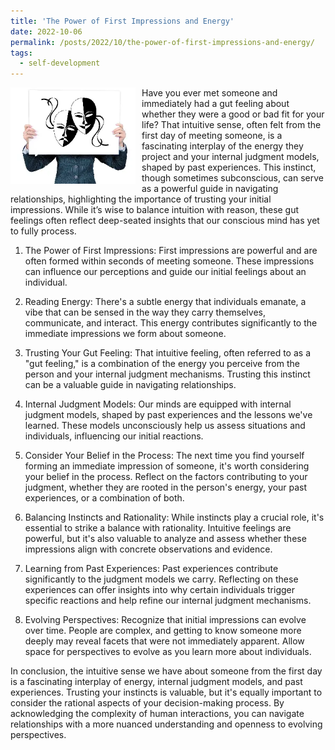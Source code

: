 ```yaml
---
title: 'The Power of First Impressions and Energy'
date: 2022-10-06
permalink: /posts/2022/10/the-power-of-first-impressions-and-energy/
tags:
  - self-development
---
```


<img width="200" alt="first impressions" src="/images/posts/the-power-of-first-impressions-and-energy.webp" style="float: left; margin-right: 10px;" /> Have you ever met someone and immediately had a gut feeling about whether they were a good or bad fit for your life? That intuitive sense, often felt from the first day of meeting someone, is a fascinating interplay of the energy they project and your internal judgment models, shaped by past experiences. This instinct, though sometimes subconscious, can serve as a powerful guide in navigating relationships, highlighting the importance of trusting your initial impressions. While it’s wise to balance intuition with reason, these gut feelings often reflect deep-seated insights that our conscious mind has yet to fully process.

1. The Power of First Impressions:
First impressions are powerful and are often formed within seconds of meeting someone. These impressions can influence our perceptions and guide our initial feelings about an individual.

2. Reading Energy:
There's a subtle energy that individuals emanate, a vibe that can be sensed in the way they carry themselves, communicate, and interact. This energy contributes significantly to the immediate impressions we form about someone.

3. Trusting Your Gut Feeling:
That intuitive feeling, often referred to as a "gut feeling," is a combination of the energy you perceive from the person and your internal judgment mechanisms. Trusting this instinct can be a valuable guide in navigating relationships.

4. Internal Judgment Models:
Our minds are equipped with internal judgment models, shaped by past experiences and the lessons we've learned. These models unconsciously help us assess situations and individuals, influencing our initial reactions.

5. Consider Your Belief in the Process:
The next time you find yourself forming an immediate impression of someone, it's worth considering your belief in the process. Reflect on the factors contributing to your judgment, whether they are rooted in the person's energy, your past experiences, or a combination of both.

6. Balancing Instincts and Rationality:
While instincts play a crucial role, it's essential to strike a balance with rationality. Intuitive feelings are powerful, but it's also valuable to analyze and assess whether these impressions align with concrete observations and evidence.

7. Learning from Past Experiences:
Past experiences contribute significantly to the judgment models we carry. Reflecting on these experiences can offer insights into why certain individuals trigger specific reactions and help refine our internal judgment mechanisms.

8. Evolving Perspectives:
Recognize that initial impressions can evolve over time. People are complex, and getting to know someone more deeply may reveal facets that were not immediately apparent. Allow space for perspectives to evolve as you learn more about individuals.

In conclusion, the intuitive sense we have about someone from the first day is a fascinating interplay of energy, internal judgment models, and past experiences. Trusting your instincts is valuable, but it's equally important to consider the rational aspects of your decision-making process. By acknowledging the complexity of human interactions, you can navigate relationships with a more nuanced understanding and openness to evolving perspectives.
